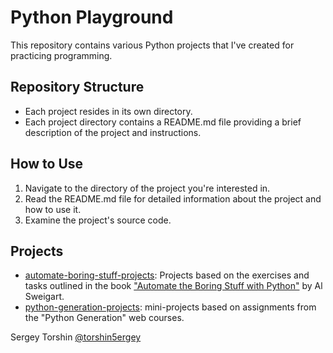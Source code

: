 # Python Playground

This repository contains various Python projects that I've created for practicing programming.

## Repository Structure

- Each project resides in its own directory.
- Each project directory contains a README.md file providing a brief description of the project and instructions.

## How to Use

1. Navigate to the directory of the project you're interested in.
2. Read the README.md file for detailed information about the project and how to use it.
3. Examine the project's source code.

## Projects

- [automate-boring-stuff-projects](./automate-boring-stuff-projects): Projects based on the exercises and tasks outlined in the book ["Automate the Boring Stuff with Python"](https://automatetheboringstuff.com/) by Al Sweigart.
- [python-generation-projects](./python-generation-projects): mini-projects based on assignments from the "Python Generation" web courses.

Sergey Torshin [@torshin5ergey](https://github.com/torshin5ergey)

